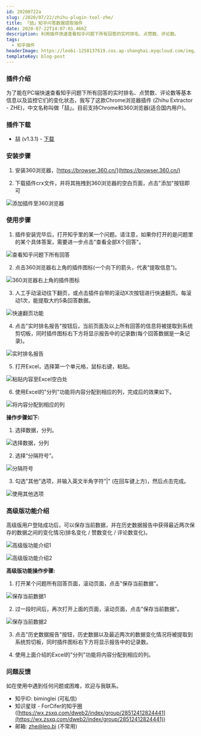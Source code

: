 ```yaml
---
id: 20200722a
slug: /2020/07/22/zhihu-plugin-tool-zhe/
title: 「喆」知乎问答数据提取插件
date: 2020-07-22T14:07:01.466Z
description: 利用插件快速查看知乎问题下所有回答的实时排名、点赞数、评论数。
tags:
  - 知乎插件
headerImage: https://leobi-1258137619.cos.ap-shanghai.myqcloud.com/img/zhe/zhe-header.jpg
templateKey: blog-post
---
```

### 插件介绍

为了能在PC端快速查看知乎问题下所有回答的实时排名、点赞数、评论数等基本信息以及监控它们的变化状态，我写了这款Chrome浏览器插件 (Zhihu Extractor - ZHE)，中文名称叫做「喆」。目前支持Chrome和360浏览器(适合国内用户)。

### 插件下载
- 喆 (v1.3.1) - 
[下载](https://leobi-1258137619.cos.ap-shanghai.myqcloud.com/release/zhe/zhihu-extractor-v1.3.1.crx)


### 安装步骤

1. 安装360浏览器，[https://browser.360.cn/](https://browser.360.cn/)

2. 下载插件crx文件，并将其拖拽到360浏览器的空白页面，点击"添加"按钮即可

![添加插件至360浏览器](https://leobi-1258137619.cos.ap-shanghai.myqcloud.com/img/zhe/zhe-install-01.png)

### 使用步骤

1. 插件安装完毕后，打开知乎里的某一个问题。请注意，如果你打开的是问题里的某个具体答案，需要进一步点击"查看全部X个回答"。

![查看知乎问题下所有回答](https://leobi-1258137619.cos.ap-shanghai.myqcloud.com/img/zhe/zhe-use-01-view-all-questions.png)

2. 点击360浏览器右上角的插件图标(一个向下的箭头，代表“提取信息”)。

![360浏览器右上角的插件图标](https://leobi-1258137619.cos.ap-shanghai.myqcloud.com/img/zhe/zhe-use-02.png)

3. 人工手动滚动往下翻页，或点击插件自带的滚动X次按钮进行快速翻页。每滚动1次，能提取大约5条回答数据。

![快速翻页功能](https://leobi-1258137619.cos.ap-shanghai.myqcloud.com/img/zhe/zhe-use-03.png)

4. 点击"实时排名报告"按钮后，当前页面及以上所有回答的信息将被提取到系统剪切板，同时插件图标右下方将显示报告中的记录数(每个回答数据是一条记录)。

![实时排名报告](https://leobi-1258137619.cos.ap-shanghai.myqcloud.com/img/zhe/zhe-use-04.png)

5. 打开Excel，选择第一个单元格，鼠标右键，粘贴。

![粘贴内容至Excel空白处](https://leobi-1258137619.cos.ap-shanghai.myqcloud.com/img/zhe/zhe-use-05.png)

6. 使用Excel的"分列"功能将内容分配到相应的列，完成后的效果如下。

![将内容分配到相应的列](https://leobi-1258137619.cos.ap-shanghai.myqcloud.com/img/zhe/zhe-use-06.png)

**操作步骤如下:** 

1) 选择数据，分列。

![选择数据，分列](https://leobi-1258137619.cos.ap-shanghai.myqcloud.com/img/zhe/zhe-use-to-column-01.png)

2) 选择“分隔符号”。

![分隔符号](https://leobi-1258137619.cos.ap-shanghai.myqcloud.com/img/zhe/zhe-use-to-column-02.png)

3) 勾选"其他"选项，并输入英文半角字符"|" (在回车键上方)，然后点击完成。

![使用其他选项](https://leobi-1258137619.cos.ap-shanghai.myqcloud.com/img/zhe/zhe-use-to-column-03.png)


### 高级版功能介绍

高级版用户登陆成功后，可以保存当前数据，并在历史数据报告中获得最近两次保存的数据之间的变化情况(排名变化 / 赞数变化 / 评论数变化)。

![高级版功能介绍1](https://leobi-1258137619.cos.ap-shanghai.myqcloud.com/img/zhe/zhe-vip-overview-01.png)

![高级版功能介绍2](https://leobi-1258137619.cos.ap-shanghai.myqcloud.com/img/zhe/zhe-vip-overview-02.png)

**高级版功能操作步骤:** 

1. 打开某个问题所有回答页面，滚动页面，点击"保存当前数据"。

![保存当前数据1](https://leobi-1258137619.cos.ap-shanghai.myqcloud.com/img/zhe/zhe-vip-use-01.png)

2. 过一段时间后，再次打开上面的页面，滚动页面，点击"保存当前数据"。

![保存当前数据2](https://leobi-1258137619.cos.ap-shanghai.myqcloud.com/img/zhe/zhe-vip-use-02.png)

3. 点击"历史数据报告"按钮，历史数据以及最近两次的数据变化情况将被提取到系统剪切板，同时插件图标右下方将显示报告中的记录数。

4. 使用上面介绍的Excel的"分列"功能将内容分配到相应的列。


### 问题反馈

如在使用中遇到任何问题或困难，欢迎与我联系。

- 知乎ID: biminglei (可私信)
- 知识星球 - ForCifer的知乎圈 ([https://wx.zsxq.com/dweb2/index/group/28512412824441](https://wx.zsxq.com/dweb2/index/group/28512412824441))
- 邮箱: zhe@leo.bi (不常用)
